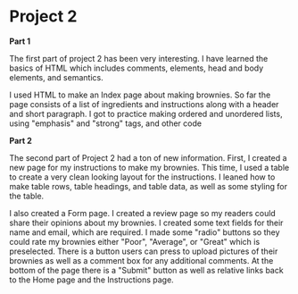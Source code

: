 # **Project 2**

**Part 1**

 The first part of project 2 has been very interesting. I have learned the basics of HTML which includes comments, elements, head and body elements, and semantics.

 I used HTML to make an Index page about making brownies. So far the page consists of a list of ingredients and instructions along with a header and short paragraph. I got to practice making ordered and unordered lists, using "emphasis" and "strong" tags, and other code

**Part 2**

The second part of Project 2 had a ton of new information. First, I created a new page for my instructions to make my brownies. This time, I used a table to create a very clean looking layout for the instructions. I leaned how to make table rows, table headings, and table data, as well as some styling for the table.

I also created a Form page. I created a review page so my readers could share their opinions about my brownies. I created some text fields for their name and email, which are required. I made some "radio" buttons so they could rate my brownies either "Poor", "Average", or "Great" which is preselected. There is a button users can press to upload pictures of their brownies as well as a comment box for any additional comments. At the bottom of the page there is a "Submit" button as well as relative links back to the Home page and the Instructions page.
